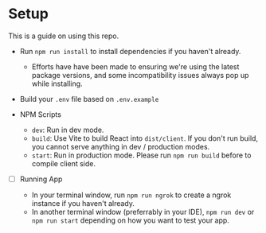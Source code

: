 # Setup

This is a guide on using this repo. 

- Run `npm run install` to install dependencies if you haven't already.

  - Efforts have have been made to ensuring we're using the latest package versions, and some incompatibility issues always pop up while installing. 

- Build your `.env` file based on `.env.example`

- NPM Scripts

  - `dev`: Run in dev mode.
  - `build`: Use Vite to build React into `dist/client`. If you don't run build, you cannot serve anything in dev / production modes.
  - `start`: Run in production mode. Please run `npm run build` before to compile client side.

- [ ] Running App

  - In your terminal window, run `npm run ngrok` to create a ngrok instance if you haven't already.
  - In another terminal window (preferrably in your IDE), `npm run dev` or `npm run start` depending on how you want to test your app.
